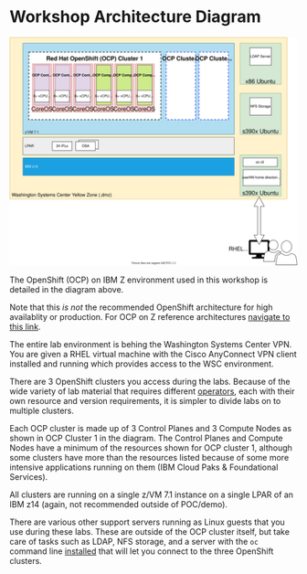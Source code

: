 # Workshop Architecture Diagram

![workshop-arch](ocpz-workshop-arch.drawio.svg)

The OpenShift (OCP) on IBM Z environment used in this workshop is detailed in the diagram above.

Note that this *is not* the recommended OpenShift architecture for high availablity or production. For OCP on Z reference architectures [navigate to this link](https://www.ibm.com/docs/en/linux-on-systems?topic=openshift-reference-architecture).

The entire lab environment is behing the Washington Systems Center VPN. You are given a RHEL virtual machine with the Cisco AnyConnect VPN client installed and running which provides access to the WSC environment.

There are 3 OpenShift clusters you access during the labs. Because of the wide variety of lab material that requires different [operators](https://cloud.redhat.com/learn/topics/operators), each with their own resource and version requirements, it is simpler to divide labs on to multiple clusters.

Each OCP cluster is made up of 3 Control Planes and 3 Compute Nodes as shown in OCP Cluster 1 in the diagram. The Control Planes and Compute Nodes have a minimum of the resources shown for OCP cluster 1, although some clusters have more than the resources listed because of some more intensive applications running on them (IBM Cloud Paks & Foundational Services).

All clusters are running on a single z/VM 7.1 instance on a single LPAR of an IBM z14 (again, not recommended outside of POC/demo).

There are various other support servers running as Linux guests that you use during these labs. These are outside of the OCP cluster itself, but take care of tasks such as LDAP, NFS storage, and a server with the `oc` command line [installed](https://docs.openshift.com/container-platform/4.8/cli_reference/openshift_cli/getting-started-cli.html) that will let you connect to the three OpenShift clusters.
